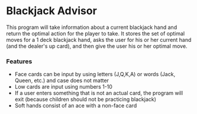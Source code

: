 # Blackjack Advisor
This program will take information about a current blackjack hand and return the
optimal action for the player to take.  It stores the set of optimal moves for a
1 deck blackjack hand, asks the user for his or her current hand
(and the dealer's up card), and then give the user his or her optimal move.

### Features
* Face cards can be input by using letters (J,Q,K,A) or words
  (Jack, Queen, etc.) and case does not matter
* Low cards are input using numbers 1-10
* If a user enters something that is not an actual card, the program will exit
  (because children should not be practicing blackjack)
* Soft hands consist of an ace with a non-face card
